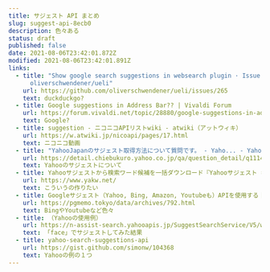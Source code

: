 ```yaml
---
title: サジェスト API まとめ
slug: suggest-api-8ecb0
description: 色々ある
status: draft
published: false
date: 2021-08-06T23:42:01.872Z
modified: 2021-08-06T23:42:01.891Z
links:
  - title: "Show google search suggestions in websearch plugin · Issue #265 ·
      oliverschwendener/ueli"
    url: https://github.com/oliverschwendener/ueli/issues/265
    text: duckduckgo?
  - title: Google suggestions in Address Bar?? | Vivaldi Forum
    url: https://forum.vivaldi.net/topic/28880/google-suggestions-in-address-bar/16
    text: Google?
  - title: suggestion - ニコニコAPIリストwiki - atwiki（アットウィキ）
    url: https://w.atwiki.jp/nicoapi/pages/17.html
    text: ニコニコ動画
  - title: "YahooJapanのサジェスト取得方法について質問です。 - Yaho... - Yahoo!知恵袋 "
    url: https://detail.chiebukuro.yahoo.co.jp/qa/question_detail/q11148367126
    text: Yahooのサジェストについて
  - title: Yahooサジェストから検索ワード候補を一括ダウンロード『Yahooサジェスト キーワード一括ＤＬツール』
    url: https://www.yakw.net/
    text: こういうの作りたい
  - title: Googleサジェスト（Yahoo, Bing, Amazon, Youtubeも）APIを使用する｜プログラムメモ
    url: https://pgmemo.tokyo/data/archives/792.html
    text: BingやYoutubeなど色々
  - title: （Yahooの使用例）
    url: https://n-assist-search.yahooapis.jp/SuggestSearchService/V5/webassistSearch?appid=dj0zaiZpPVU5MGlSOUZ4cHVLbCZzPWNvbnN1bWVyc2VjcmV0Jng9ZGQ-&output=json&start=1&results=10&query=face
    text: 「face」でサジェストしてみた結果
  - title: yahoo-search-suggestions-api
    url: https://gist.github.com/simonw/104368
    text: Yahooの例の１つ
---
```

